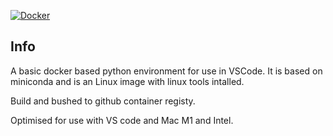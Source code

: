 [![Docker](https://github.com/tgoelles/Python_docker/actions/workflows/docker-publish.yml/badge.svg)](https://github.com/tgoelles/Python_docker/actions/workflows/docker-publish.yml)
## Info

A basic docker based python environment for use in VSCode.
It is based on miniconda and is an Linux image with linux tools intalled.

Build and bushed to github container registy.

Optimised for use with VS code and Mac M1 and Intel.
